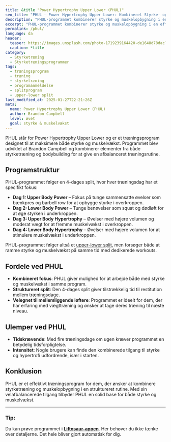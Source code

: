 ```yaml
---
title: &title "Power Hypertrophy Upper Lower (PHUL)"
seo_title: "PHUL – Power Hypertrophy Upper Lower: Kombineret Styrke- og Muskelopbygningsprogram"
description: "PHUL-programmet kombinerer styrke og muskelopbygning i en effektiv 4-dages træningsrutine. Perfekt til dem, der ønsker at forbedre både styrke og muskelmasse."
excerpt: "PHUL-programmet kombinerer styrke og muskelopbygning i en effektiv 4-dages træningsrutine. Perfekt til dem, der ønsker at forbedre både styrke og muskelmasse."
permalink: /phul/
language: da
header:
  teaser: https://images.unsplash.com/photo-1719239164420-de1648d78dac?q=60&w=400&h=300&auto=format&fit=crop&ixlib=rb-4.0.3&ixid=M3wxMjA3fDB8MHxwaG90by1wYWdlfHx8fGVufDB8fHx8fA%3D%3D
  caption: *title
category:
  - Styrketræning
  - Styrketræningsprogrammer
tags:
  - træningsprogram
  - træning
  - styrketræning
  - programanmeldelse
  - splitprogram
  - upper-lower split
last_modified_at: 2025-01-27T22:21:26Z
meta:
  name: Power Hypertrophy Upper Lower (PHUL)
  author: Brandon Campbell
  level: øvet
  goal: styrke & muskelvækst
---
```


PHUL står for Power Hypertrophy Upper Lower og er et træningsprogram designet til at maksimere både styrke og muskelvækst. Programmet blev udviklet af Brandon Campbell og kombinerer elementer fra både styrketræning og bodybuilding for at give en afbalanceret træningsrutine.

## Programstruktur

PHUL-programmet følger en 4-dages split, hvor hver træningsdag har et specifikt fokus:

- **Dag 1: Upper Body Power** – Fokus på tunge sammensatte øvelser som bænkpres og barbell row for at opbygge styrke i overkroppen.
- **Dag 2: Lower Body Power** – Tunge benøvelser som squat og dødløft for at øge styrken i underkroppen.
- **Dag 3: Upper Body Hypertrophy** – Øvelser med højere volumen og moderat vægt for at fremme muskelvækst i overkroppen.
- **Dag 4: Lower Body Hypertrophy** – Øvelser med højere volumen for at stimulere muskelvækst i underkroppen.

PHUL-programmet følger altså et [upper-lower split](/2-split-upper-lower/), men forsøger både at ramme styrke og muskelvækst på samme tid med dedikerede workouts.

## Fordele ved PHUL

- **Kombineret fokus**: PHUL giver mulighed for at arbejde både med styrke og muskelvækst i samme program.
- **Struktureret split**: Den 4-dages split giver tilstrækkelig tid til restitution mellem træningsdage.
- **Velegnet til mellemliggende løftere**: Programmet er ideelt for dem, der har erfaring med vægttræning og ønsker at tage deres træning til næste niveau.

## Ulemper ved PHUL

- **Tidskrævende**: Med fire træningsdage om ugen kræver programmet en betydelig tidsforpligtelse.
- **Intensitet**: Nogle brugere kan finde den kombinerede tilgang til styrke og hypertrofi udfordrende, især i starten.

## Konklusion

PHUL er et effektivt træningsprogram for dem, der ønsker at kombinere styrketræning og muskelopbygning i en struktureret rutine. Med sin velafbalancerede tilgang tilbyder PHUL en solid base for både styrke og muskelvækst.

---

### Tip:

Du kan prøve programmet i **[Liftosaur-appen](/liftosaur/)**. Her behøver du ikke tænke over detaljerne. Det hele bliver gjort automatisk for dig.